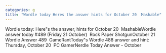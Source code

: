 ```yaml
---
categories: g
title: "Wordle today Heres the answer hints for October 20  Mashable"
---
```

Wordle today: Here"s the answer, hints for October 20&nbsp;&nbsp;MashableWordle answer today #489 (Friday 21 October)&nbsp;&nbsp;Rock Paper ShotgunOctober 21 Wordle Answer 489&nbsp;&nbsp;GameRantToday"s Wordle 488 answer and hint: Thursday, October 20&nbsp;&nbsp;PC GamerNerdle Today Answer - October
